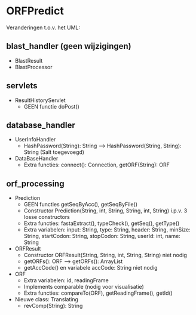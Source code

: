 # ORFPredict

Veranderingen t.o.v. het UML:
## blast_handler (geen wijzigingen)
  * BlastResult
  * BlastProcessor
## servlets
  * ResultHistoryServlet
    * GEEN functie doPost()
## database_handler
  * UserInfoHandler
    * HashPassword(String): String --> HashPassword(String, String): String (Salt toegevoegd)
  * DataBaseHandler
    * Extra functies: connect(): Connection, getORF(String): ORF
## orf_processing
  * Prediction
    * GEEN functies getSeqByAcc(), getSeqByFile()
    * Constructor Prediction(String, int, String, String, int, String) i.p.v. 3 losse constructors
    * Extra functies: fastaExtract(), typeCheck(), getSeq(), getType()
    * Extra variabelen: input: String, type: String, header: String, minSize: String, startCodon: String, stopCodon: String, userId: int, name: String
  * ORFResult
    * Constructor ORFResult(String, String, int, String, String) niet nodig 
    * getORFs(): ORF --> getORFs(): ArrayList<ORF>
    * getAccCode() en variabele accCode: String niet nodig
  * ORF
    * Extra variabelen: id, readingFrame
    * Implements comparable (nodig voor visualisatie)
    * Extra functies: compareTo(ORF), getReadingFrame(), getId()
  * Nieuwe class: Translating
    * revComp(String): String 
